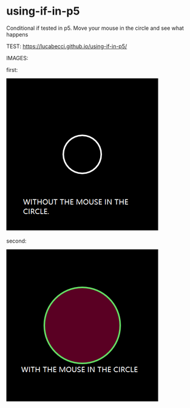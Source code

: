 # using-if-in-p5
Conditional if tested in p5. Move your mouse in the circle and see what happens

TEST: https://lucabecci.github.io/using-if-in-p5/

IMAGES: 


first:


![img1](https://github.com/lucabecci/using-if-in-p5/blob/master/gi1.png)

second:


![img2](https://github.com/lucabecci/using-if-in-p5/blob/master/git2.png)

